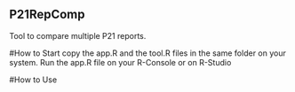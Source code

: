 ## P21RepComp
Tool to compare multiple P21 reports. 

#How to Start
copy the app.R and the tool.R files in the same folder on your system. Run the app.R file on your R-Console or on R-Studio

#How to Use
